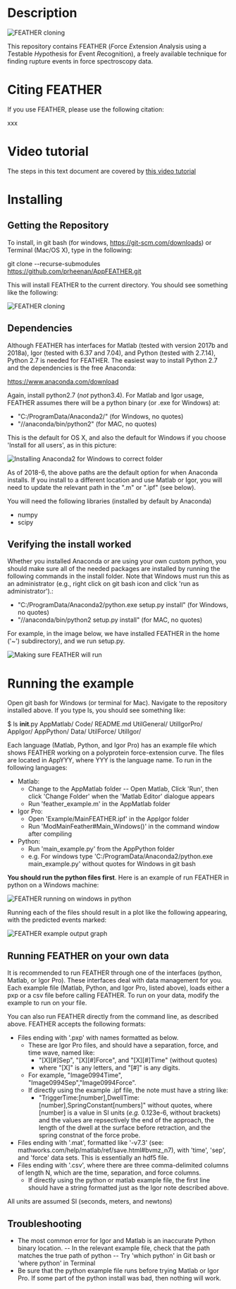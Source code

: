 # Description

![FEATHER cloning](Data/docs/abtsract.png "Cloning FEATHER")

This repository contains FEATHER (*F*orce *E*xtension *A*nalysis using a *T*estable *H*ypothesis for *E*vent *R*ecognition), a freely available technique for finding rupture events in force spectroscopy data.



# Citing FEATHER

If you use FEATHER, please use the following citation:

xxx

# Video tutorial

The steps in this text document are covered by [this video tutorial](https://www.google.com "FEATHER video tutorial")

# Installing

## Getting the Repository

To install, in git bash (for windows, https://git-scm.com/downloads) or Terminal (Mac/OS X), type in the following:

git clone --recurse-submodules https://github.com/prheenan/AppFEATHER.git

This will install FEATHER to the current directory.  You should see something like the following:

![FEATHER cloning](Data/docs/1_download.png "Cloning FEATHER")

## Dependencies

Although FEATHER has interfaces for Matlab (tested with version 2017b and 2018a), Igor (tested with 6.37 and 7.04), and Python (tested with 2.7.14), Python 2.7 is needed for FEATHER. The easiest way to install Python 2.7 and the dependencies is the free Anaconda:

https://www.anaconda.com/download

Again, install python2.7 (*not* python3.4). For Matlab and Igor usage, FEATHER assumes there will be a python binary (or .exe for Windows) at:

- "C:/ProgramData/Anaconda2/" (for Windows, no quotes)
- "//anaconda/bin/python2" (for MAC, no quotes)

This is the default for OS X, and also the default for Windows if you choose 'Install for all users', as in this picture:

![Installing Anaconda2 for Windows to correct folder](Data/docs/2_WindowsInstall.png "Anaconda2 Windows install")

As of 2018-6, the above paths are the default option for when Anaconda installs. If you install to a different location and use Matlab or Igor, you will need to update the relevant path in the ".m" or ".ipf" (see below).

You will need the following libraries (installed by default by Anaconda)

- numpy
- scipy

## Verifying the install worked 

Whether you installed Anaconda or are using your own custom python, you should make sure all of the needed packages are installed by running the following commands in the install folder. Note that Windows must run this as an administrator (e.g., right click on git bash icon and click 'run as administrator').: 

- "C:/ProgramData/Anaconda2/python.exe setup.py install" (for Windows, no quotes)
- "//anaconda/bin/python2 setup.py install" (for MAC, no quotes)

For example, in the image below, we have installed FEATHER in the home ('~') subdirectory), and we run setup.py. 

![Making sure FEATHER will run](Data/docs/3_Setup_1_and_2.png "Ensuring FEATHER's dependencies exist")

# Running the example

Open git bash for Windows (or terminal for Mac). Navigate to the repository installed above. If you type ls, you should see something like:

$ ls
__init__.py  AppMatlab/  Code/  README.md   UtilGeneral/  UtilIgorPro/
AppIgor/     AppPython/  Data/  UtilForce/  UtilIgor/

Each language (Matlab, Python, and Igor Pro) has an example file which shows FEATHER working on a polyprotein force-extension curve. The files are located in AppYYY, where YYY is the language name. To run in the following languages:

- Matlab:
	- Change to the AppMatlab folder 
		-- Open Matlab, Click 'Run', then click 'Change Folder' when the 'Matlab Editor' dialogue appears
	- Run 'feather_example.m' in the AppMatlab folder
- Igor Pro: 
	- Open 'Example/MainFEATHER.ipf' in the AppIgor folder
	- Run 'ModMainFeather#Main_Windows()' in the command window after compiling
- Python:
	- Run 'main_example.py' from the AppPython folder
	- e.g. For windows type 'C:/ProgramData/Anaconda2/python.exe main_example.py' without quotes for Windows in git bash
	
**You should run the python files first**. Here is an example of run FEATHER in python on a Windows machine:

![FEATHER running on windows in python](Data/docs/4_python_run_Setup_3.png "Running the python example")

Running each of the files should result in a plot like the following appearing, with the predicted events marked:

![FEATHER example output graph](Data/docs/example_zoom.png "FEATHER example output graph")
	
## Running FEATHER on your own data

It is recommended to run FEATHER through one of the interfaces (python, Matlab, or Igor Pro). These interfaces deal with data management for you. Each example file (Matlab, Python, and Igor Pro, listed above), loads either a pxp or a csv file before calling FEATHER. To run on your data, modify the example to run on your file.

You can also run FEATHER directly from the command line, as described above. FEATHER accepts the following formats:

- Files ending with '.pxp' with names formatted as below. 
    - These are Igor Pro files, and should have a separation, force, and time wave, named like:
	    - "[X][#]Sep", "[X][#]Force", and "[X][#]Time" (without quotes)
		- where "[X]" is any letters, and "[#]" is any digits.
    - For example, "Image0994Time", "Image0994Sep","Image0994Force".
    - If directly using the example .ipf file, the note must have a string like:
        - "TriggerTime:[number],DwellTime:[number],SpringConstant[numbers]" without quotes, where [number] is a value in SI units (*e.g.* 0.123e-6, without brackets) and the values are repsectively the end of the approach, the length of the dwell at the surface before retraction, and the spring constnat of the force probe.
- Files ending with '.mat', formatted like '-v7.3' (see: mathworks.com/help/matlab/ref/save.html#bvmz_n7), with 'time', 'sep', and 'force' data sets. This is essentially an hdf5 file.
- Files ending with '.csv', where there are three comma-delimited columns of length N, which are the time, separation, and force columns.
  - If directly using the python or matlab example file, the first line should have a string formatted just as the Igor note described above.

All units are assumed SI (seconds, meters, and newtons)
	
## Troubleshooting

- The most common error for Igor and Matlab is an inaccurate Python binary location. 
	-- In the relevant example file, check that the path matches the true path of python
	-- Try 'which python' in Git bash or 'where python' in Terminal
- Be sure that the python example file runs before trying Matlab or Igor Pro. If some part of the python install was bad, then nothing will work.




